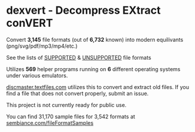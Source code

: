 # dexvert - **D**ecompress **EX**tract con**VERT**
Convert **3,145** file formats (out of **6,732** known) into modern equilivants (png/svg/pdf/mp3/mp4/etc.)

See the lists of [SUPPORTED](SUPPORTED.md) & [UNSUPPORTED](UNSUPPORTED.md) file formats

Utilizes **569** helper programs running on **6** different operating systems under various emulators.

[discmaster.textfiles.com](http://discmaster.textfiles.com/) utilizes this to convert and extract old files. If you find a file that does not convert properly, submit an issue.

This project is not currently ready for public use.

You can find 31,170 sample files for 3,542 formats at [sembiance.com/fileFormatSamples](https://sembiance.com/fileFormatSamples/)
